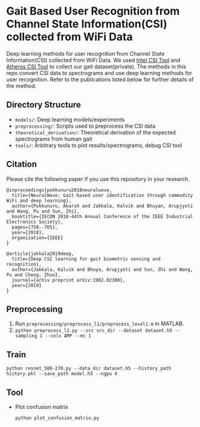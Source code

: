 # Gait Based User Recognition from Channel State Information(CSI) collected from WiFi Data
Deep learning methods for user recognition from Channel State Information(CSI) collected from WiFi Data. We used [Intel CSI Tool](https://dhalperi.github.io/linux-80211n-csitool/) and [Atheros CSI Tool](https://github.com/kdkalvik/Atheros-CSI-Tool) to collect our gait dataset(private). The methods in this repo convert CSI data to spectrograms and use deep learning methods for user recognition. Refer to the publications listed below for further details of the method.

## Directory Structure
- `models/`: Deep learning models/experiments
- `preprocessing/`: Scripts used to preprocess the CSI data
- `theoretical_derivation/`: Theoretical derivation of the expected spectrograms from human gait
- `tools/`: Arbitrary tools to plot results/spectrograms, debug CSI tool

## Citation
Please cite the following paper if you use this repository in your research.
```
@inproceedings{pokkunuru2018neuralwave,
  title={NeuralWave: Gait-based user identification through commodity WiFi and deep learning},
  author={Pokkunuru, Akarsh and Jakkala, Kalvik and Bhuyan, Arupjyoti and Wang, Pu and Sun, Zhi},
  booktitle={IECON 2018-44th Annual Conference of the IEEE Industrial Electronics Society},
  pages={758--765},
  year={2018},
  organization={IEEE}
}

@article{jakkala2019deep,
  title={Deep CSI learning for gait biometric sensing and recognition},
  author={Jakkala, Kalvik and Bhuya, Arupjyoti and Sun, Zhi and Wang, Pu and Cheng, Zhuo},
  journal={arXiv preprint arXiv:1902.02300},
  year={2019}
}
```

## Preprocessing

1. Run `preprocessing/preprocess_l1/preprocess_level1.m` in MATLAB.
2. `python preprocess_l2.py --src src_dir --dataset dataset.h5 --sampling 1 --cols AMP --mc 1`

## Train

`python resnet_500-270.py --data_dir dataset.h5 --history_path history.pkl --save_path model.h5 --ngpu 4`

## Tool

* Plot confusion matrix

  `python plot_confusion_matrix.py`